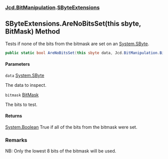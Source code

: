 ### [Jcd.BitManipulation](Jcd.BitManipulation.md 'Jcd.BitManipulation').[SByteExtensions](Jcd.BitManipulation.SByteExtensions.md 'Jcd.BitManipulation.SByteExtensions')

## SByteExtensions.AreNoBitsSet(this sbyte, BitMask) Method

Tests if none of the bits from the bitmask are set on
an [System.SByte](https://docs.microsoft.com/en-us/dotnet/api/System.SByte 'System.SByte').

```csharp
public static bool AreNoBitsSet(this sbyte data, Jcd.BitManipulation.BitMask bitmask);
```

#### Parameters

<a name='Jcd.BitManipulation.SByteExtensions.AreNoBitsSet(thissbyte,Jcd.BitManipulation.BitMask).data'></a>

`data` [System.SByte](https://docs.microsoft.com/en-us/dotnet/api/System.SByte 'System.SByte')

The data to inspect.

<a name='Jcd.BitManipulation.SByteExtensions.AreNoBitsSet(thissbyte,Jcd.BitManipulation.BitMask).bitmask'></a>

`bitmask` [BitMask](Jcd.BitManipulation.BitMask.md 'Jcd.BitManipulation.BitMask')

The bits to test.

#### Returns

[System.Boolean](https://docs.microsoft.com/en-us/dotnet/api/System.Boolean 'System.Boolean')
True if all of the bits from the bitmask were set.

### Remarks

NB: Only the lowest 8 bits of the bitmask will be used.